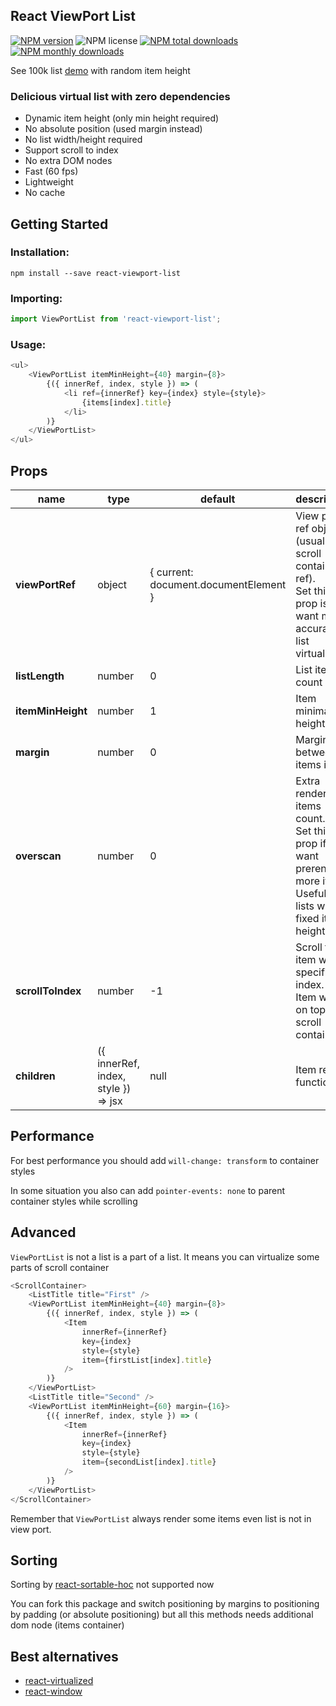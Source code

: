 ## React ViewPort List
[![NPM version](https://img.shields.io/npm/v/react-viewport-list.svg?style=flat)](https://www.npmjs.com/package/react-viewport-list)
![NPM license](https://img.shields.io/npm/l/react-viewport-list.svg?style=flat)
[![NPM total downloads](https://img.shields.io/npm/dt/react-viewport-list.svg?style=flat)](https://npmcharts.com/compare/react-viewport-list?minimal=true)
[![NPM monthly downloads](https://img.shields.io/npm/dm/react-viewport-list.svg?style=flat)](https://npmcharts.com/compare/react-viewport-list?minimal=true)

See 100k list [demo](https://oleggrishechkin.github.io/react-viewport-list) with random item height

### Delicious virtual list with zero dependencies

- Dynamic item height (only min height required)
- No absolute position (used margin instead)
- No list width/height required
- Support scroll to index
- No extra DOM nodes
- Fast (60 fps)
- Lightweight
- No cache

## Getting Started

### Installation:

```shell script
npm install --save react-viewport-list
```

### Importing:

```javascript
import ViewPortList from 'react-viewport-list';
```

### Usage:

```javascript
<ul>
    <ViewPortList itemMinHeight={40} margin={8}>
        {({ innerRef, index, style }) => (
            <li ref={innerRef} key={index} style={style}>
                {items[index].title}
            </li>
        )}
    </ViewPortList>
</ul>
```

## Props

name             |type                               |default                              |description
-----------------|-----------------------------------|-------------------------------------|----------------------------------------------------------------------------------------------------------------------------
**viewPortRef**  |object                             |{ current: document.documentElement }|View port ref object (usually is scroll container ref).<br>Set this prop is you want more accurate list virtualizing
**listLength**   |number                             |0                                    |List items count
**itemMinHeight**|number                             |1                                    |Item minimal height in px
**margin**       |number                             |0                                    |Margin between items in px
**overscan**     |number                             |0                                    |Extra rendered items count.<br>Set this prop if you want prerender more items.<br>Useful for lists with fixed item height
**scrollToIndex**|number                             |-1                                   |Scroll to item with specified index.<br>Item will be on top of scroll container
**children**     |({ innerRef, index, style }) => jsx|null                                 |Item render function

## Performance

For best performance you should add `will-change: transform` to container styles

In some situation you also can add `pointer-events: none` to parent container styles while scrolling

## Advanced
`ViewPortList` is not a list is a part of a list. It means you can virtualize some parts of scroll container

```javascript
<ScrollContainer>
    <ListTitle title="First" />
    <ViewPortList itemMinHeight={40} margin={8}>
        {({ innerRef, index, style }) => (
            <Item
                innerRef={innerRef}
                key={index}
                style={style}
                item={firstList[index].title}
            />
        )}
    </ViewPortList>
    <ListTitle title="Second" />
    <ViewPortList itemMinHeight={60} margin={16}>
        {({ innerRef, index, style }) => (
            <Item
                innerRef={innerRef}
                key={index}
                style={style}
                item={secondList[index].title}
            />
        )}
    </ViewPortList>
</ScrollContainer>
```

Remember that `ViewPortList` always render some items even list is not in view port.

## Sorting

Sorting by [react-sortable-hoc](https://github.com/clauderic/react-sortable-hoc) not supported now

You can fork this package and switch positioning by margins to positioning by padding (or absolute positioning) but all this methods needs additional dom node (items container)

## Best alternatives

- [react-virtualized](https://github.com/bvaughn/react-virtualized)
- [react-window](https://github.com/bvaughn/react-window)